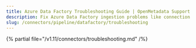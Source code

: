 ```yaml
---
title: Azure Data Factory Troubleshooting Guide | OpenMetadata Support
description: Fix Azure Data Factory ingestion problems like connection errors, metadata loss, or unsupported activity types.
slug: /connectors/pipeline/datafactory/troubleshooting
---
```


{% partial file="/v1.11/connectors/troubleshooting.md" /%}
